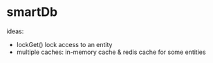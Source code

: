 smartDb
=======

ideas:
* lockGet() lock access to an entity
* multiple caches: in-memory cache & redis cache for some entities